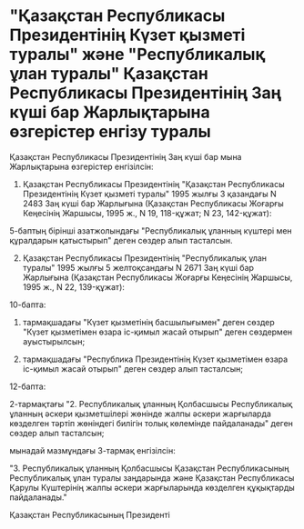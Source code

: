 # "Қазақстан Республикасы Президентiнiң Күзет қызметi туралы" және "Республикалық ұлан туралы" Қазақстан Республикасы Президентiнiң Заң күшi бар Жарлықтарына өзгерiстер енгiзу туралы

Қазақстан Республикасы Президентiнiң Заң күшi бар мына Жарлықтарына өзгерiстер енгiзiлсiн:

1. Қазақстан Республикасы Президентiнiң "Қазақстан Республикасы Президентiнiң Күзет қызметi туралы" 1995 жылғы 3 қазандағы N 2483 Заң күшi бар Жарлығына (Қазақстан Республикасы Жоғарғы Кеңесiнiң Жаршысы, 1995 ж., N 19, 118-құжат; N 23, 142-құжат):

5-баптың бiрiншi азатжолындағы "Республикалық ұланның күштерi мен құралдарын қатыстырып" деген сөздер алып тасталсын.

2. Қазақстан Республикасы Президентiнiң "Республикалық ұлан туралы" 1995 жылғы 5 желтоқсандағы N 2671 Заң күшi бар Жарлығына (Қазақстан Республикасы Жоғарғы Кеңесiнiң Жаршысы, 1995 ж., N 22, 139-құжат):

10-бапта:

1) тармақшадағы "Күзет қызметiнiң басшылығымен" деген сөздер "Күзет қызметiмен өзара iс-қимыл жасай отырып" деген сөздермен ауыстырылсын;

2) тармақшадағы "Республика Президентiнiң Күзет қызметiмен өзара iс-қимыл жасай отырып" деген сөздер алып тасталсын;

12-бапта:

2-тармақтағы "2. Республикалық ұланның Қолбасшысы Республикалық ұланның әскери қызметшiлерi жөнiнде жалпы әскери жарғыларда көзделген тәртiп жөнiндегi билiгiн толық көлемiнде пайдаланады" деген сөздер алып тасталсын;

мынадай мазмұндағы 3-тармақ енгiзiлсiн:

"3. Республикалық ұланның Қолбасшысы Қазақстан Республикасының Республикалық ұлан туралы заңдарында және Қазақстан Республикасы Қарулы Күштерiнiң жалпы әскери жарғыларында көзделген құқықтарды пайдаланады."

Қазақстан Республикасының Президентi

